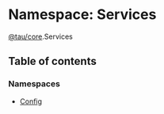 # Namespace: Services

[@tau/core](tau_core.md).Services

## Table of contents

### Namespaces

- [Config](tau_core.Services.Config.md)
